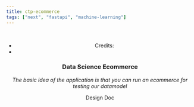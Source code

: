 ```yaml
---
title: ctp-ecommerce
tags: ["next", "fastapi", "machine-learning"]
---
```


<Header />

&nbsp;
&nbsp;
- Credits:
- 
### Data Science Ecommerce


*The basic idea of the application is that you can run an ecommerce for testing our datamodel*

Design Doc



